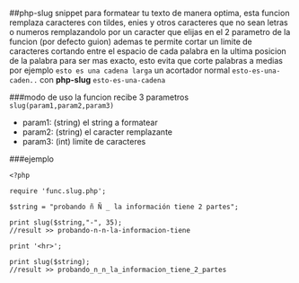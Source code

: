 ##php-slug
snippet para formatear tu texto de manera optima, esta funcion remplaza caracteres con tildes, enies y otros caracteres que no sean letras o numeros remplazandolo por un caracter que elijas en el 2 parametro de la funcion (por defecto guion) ademas te permite cortar un limite de caracteres cortando entre el espacio de cada palabra en la ultima posicion de la palabra para ser mas exacto, esto evita que corte palabras a medias 
por ejemplo `esto es una cadena larga` un acortador normal `esto-es-una-caden..` con **php-slug** `esto-es-una-cadena`

###modo de uso
la funcion recibe 3 parametros `slug(param1,param2,param3)` 
- param1: (string) el string a formatear
- param2: (string) el caracter remplazante
- param3: (int) limite de caracteres

###ejemplo
```
<?php

require 'func.slug.php';

$string = "probando ñ Ñ _ la información tiene 2 partes";

print slug($string,"-", 35);
//result >> probando-n-n-la-informacion-tiene

print '<hr>';

print slug($string);
//result >> probando_n_n_la_informacion_tiene_2_partes

```

